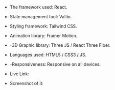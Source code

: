 - The framework used: React.

- State management tool: Valtio.

- Styling framework: Tailwind CSS.

- Animation library: Framer Motion.

- -3D Graphic library: Three JS / React Three Fiber.

- Languages used: HTML5 / CSS3 / JS.

- -Responsiveness: Responsive on all devices.

- Live Link: 

- Screenshot of it:
